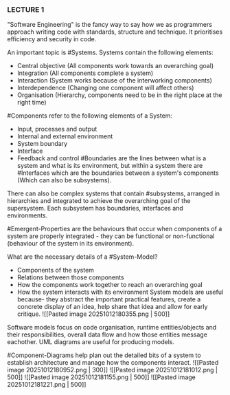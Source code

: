 ### LECTURE 1

"Software Engineering" is the fancy way to say how we as programmers approach writing code with standards, structure and technique.
It prioritises efficiency and security in code.

An important topic is #Systems. Systems contain the following elements:
- Central objective (All components work towards an overarching goal)
- Integration (All components complete a system)
- Interaction (System works because of the interworking components)
- Interdependence (Changing one component will affect others)
- Organisation (Hierarchy, components need to be in the right place at the right time)

#Components refer to the following elements of a System:
- Input, processes and output
- Internal and external environment
- System boundary
- Interface
- Feedback and control
#Boundaries are the lines between what is a system and what is its environment, but within a system there are #Interfaces which are the boundaries between a system's components (Which can also be subsystems).

There can also be complex systems that contain #subsystems, arranged in hierarchies and integrated to achieve the overarching goal of the supersystem. Each subsystem has boundaries, interfaces and environments.

#Emergent-Properties are the behaviours that occur when components of a system are properly integrated - they can be functional or non-functional (behaviour of the system in its environment).

What are the necessary details of a #System-Model?
- Components of the system
- Relations between those components
- How the components work together to reach an overarching goal
- How the system interacts with its environment
System models are useful because- they abstract the important practical features, create a concrete display of an idea, help share that idea and allow for early critique.
![[Pasted image 20251012180355.png | 500]]

Software models focus on code organisation, runtime entities/objects and their responsibilities, overall data flow and how those entities message eachother.
UML diagrams are useful for producing models.

#Component-Diagrams help plan out the detailed bits of a system to establish architecture and manage how the components interact.
![[Pasted image 20251012180952.png | 300]] ![[Pasted image 20251012181012.png | 500]]
![[Pasted image 20251012181155.png | 500]]
![[Pasted image 20251012181221.png | 500]]